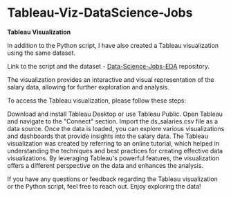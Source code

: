 # Tableau-Viz-DataScience-Jobs

**Tableau Visualization**

In addition to the Python script, I have also created a Tableau visualization using the same dataset.

Link to the script and the dataset - [Data-Science-Jobs-EDA](https://github.com/AayushDoshi/Data-Science-Jobs-EDA) repository.

The visualization provides an interactive and visual representation of the salary data, allowing for further exploration and analysis.

To access the Tableau visualization, please follow these steps:

Download and install Tableau Desktop or use Tableau Public.
Open Tableau and navigate to the "Connect" section.
Import the ds_salaries.csv file as a data source.
Once the data is loaded, you can explore various visualizations and dashboards that provide insights into the salary data.
The Tableau visualization was created by referring to an online tutorial, which helped in understanding the techniques and best practices for creating effective data visualizations. By leveraging Tableau's powerful features, the visualization offers a different perspective on the data and enhances the analysis.

If you have any questions or feedback regarding the Tableau visualization or the Python script, feel free to reach out. Enjoy exploring the data!
